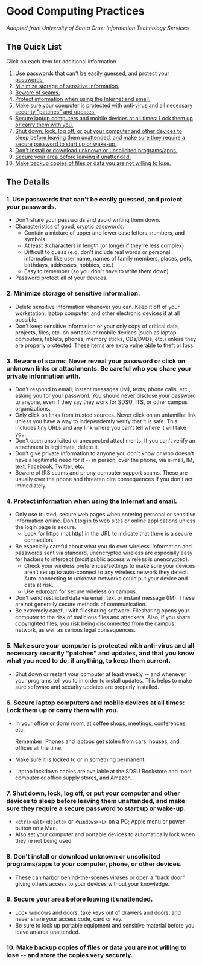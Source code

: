 # Good Computing Practices

_Adopted from University of Santa Cruz: Information Technology Services_

## The Quick List

Click on each item for additional information

1. [Use passwords that can't be easily guessed, and protect your passwords.](good-computing-practices.md#1-use-passwords-that-cant-be-easily-guessed-and-protect-your-passwords)
2. [Minimize storage of sensitive information.](good-computing-practices.md#2-minimize-storage-of-sensitive-information)
3. [Beware of scams.](good-computing-practices.md#3-beware-of-scams-never-reveal-your-password-or-click-on-unknown-links-or-attachments-be-careful-who-you-share-your-private-information-with)
4. [Protect information when using the Internet and email.](good-computing-practices.md#4-protect-information-when-using-the-internet-and-email)
5. [Make sure your computer is protected with anti-virus and all necessary security "patches" and updates.](good-computing-practices.md#5-make-sure-your-computer-is-protected-with-anti-virus-and-all-necessary-security-patches-and-updates-and-that-you-know-what-you-need-to-do-if-anything-to-keep-them-current)
6. [Secure laptop computers and mobile devices at all times: Lock them up or carry them with you.](good-computing-practices.md#6-secure-laptop-computers-and-mobile-devices-at-all-times-lock-them-up-or-carry-them-with-you)
7. [Shut down, lock, log off, or put your computer and other devices to sleep before leaving them unattended, and make sure they require a secure password to start up or wake-up.](good-computing-practices.md#7-shut-down-lock-log-off-or-put-your-computer-and-other-devices-to-sleep-before-leaving-them-unattended-and-make-sure-they-require-a-secure-password-to-start-up-or-wake-up)
8. [Don't install or download unknown or unsolicited programs/apps.](good-computing-practices.md#8-dont-install-or-download-unknown-or-unsolicited-programsapps-to-your-computer-phone-or-other-devices)
9. [Secure your area before leaving it unattended.](good-computing-practices.md#9-secure-your-area-before-leaving-it-unattended)
10. [Make backup copies of files or data you are not willing to lose.](good-computing-practices.md#10-make-backup-copies-of-files-or-data-you-are-not-willing-to-lose----and-store-the-copies-very-securely)

## The Details

### 1. Use passwords that can't be easily guessed, and protect your passwords.

* Don't share your passwords and avoid writing them down.
* Characteristics of good, cryptic passwords:
  * Contain a mixture of upper and lower case letters, numbers, and symbols
  * At least 8 characters in length \(or longer if they're less complex\)
  * Difficult to guess \(e.g. don't include real words or personal information like user name, names of family members, places, pets, birthdays, addresses, hobbies, etc.\)
  * Easy to remember \(so you don't have to write them down\)
* Password protect all of your devices.

### 2. Minimize storage of sensitive information.

* Delete sensitive information whenever you can. Keep it off of your workstation, laptop computer, and other electronic devices if at all possible.
* Don't keep sensitive information or your only copy of critical data, projects, files, etc. on portable or mobile devices \(such as laptop computers, tablets, phones, memory sticks, CDs/DVDs, etc.\) unless they are properly protected. These items are extra vulnerable to theft or loss.

### 3. Beware of scams: Never reveal your password or click on unknown links or attachments. Be careful who you share your private information with.

* Don't respond to email, instant messages \(IM\), texts, phone calls, etc., asking you for your password. You should never disclose your password to anyone, even if they say they work for SDSU, ITS, or other campus organizations.
* Only click on links from trusted sources. Never click on an unfamiliar link unless you have a way to independently verify that it is safe. This includes tiny URLs and any link where you can't tell where it will take you.
* Don't open unsolicited or unexpected attachments. If you can't verify an attachment is legitimate, delete it.
* Don't give private information to anyone you don't know or who doesn't have a legitimate need for it -- in person, over the phone, via e-mail, IM, text, Facebook, Twitter, etc.
* Beware of IRS scams and phony computer support scams. These are usually over the phone and threaten dire consequences if you don't act immediately.

### 4. Protect information when using the Internet and email.

* Only use trusted, secure web pages when entering personal or sensitive information online. Don't log in to web sites or online applications unless the login page is secure.
  * Look for https \(not http\) in the URL to indicate that there is a secure connection. 
* Be especially careful about what you do over wireless. Information and passwords sent via standard, unencrypted wireless are especially easy for hackers to intercept \(most public access wireless is unencrypted\).
  * Check your wireless preferences/settings to make sure your devices aren’t set up to auto-connect to any wireless network they detect. Auto-connecting to unknown networks could put your device and data at risk.
  * Use [eduroam](http://it.sdsu.edu/internet/eduroam/) for secure wireless on campus.
* Don't send restricted data via email, text or instant message \(IM\). These are not generally secure methods of communication.
* Be extremely careful with filesharing software. Filesharing opens your computer to the risk of malicious files and attackers. Also, if you share copyrighted files, you risk being disconnected from the campus network, as well as serious legal consequences.

### 5. Make sure your computer is protected with anti-virus and all necessary security "patches" and updates, and that you know what you need to do, if anything, to keep them current.

* Shut down or restart your computer at least weekly -- and whenever your programs tell you to in order to install updates. This helps to make sure software and security updates are properly installed.

### 6. Secure laptop computers and mobile devices at all times: Lock them up or carry them with you.

* In your office or dorm room, at coffee shops, meetings, conferences, etc.

  Remember: Phones and laptops get stolen from cars, houses, and offices all the time.

* Make sure it is locked to or in something permanent.
* Laptop lockdown cables are available at the SDSU Bookstore and most computer or office supply stores, and Amazon.

### 7. Shut down, lock, log off, or put your computer and other devices to sleep before leaving them unattended, and make sure they require a secure password to start up or wake-up.

* `<ctrl><alt><delete>` or `<Windows><L>` on a PC; Apple menu or power button on a Mac.
* Also set your computer and portable devices to automatically lock when they're not being used.

### 8. Don't install or download unknown or unsolicited programs/apps to your computer, phone, or other devices.

* These can harbor behind-the-scenes viruses or open a "back door" giving others access to your devices without your knowledge.

### 9. Secure your area before leaving it unattended.

* Lock windows and doors, take keys out of drawers and doors, and never share your access code, card or key.
* Be sure to lock up portable equipment and sensitive material before you leave an area unattended.

### 10. Make backup copies of files or data you are not willing to lose -- and store the copies very securely.


